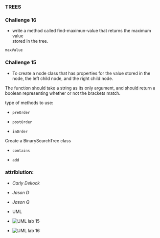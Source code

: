 ### TREES


### Challenge 16


- write a method called find-maximun-value that returns the maximum value  
stored in the tree.

``` maxValue ```

### Challenge 15


* To create a node class that has properties for the value stored in the node, the left child node, and the right child node.

The function should take a string as its only argument, and should return a boolean representing whether or not the brackets match.

type of methods to use:

- ``` preOrder ```

- ``` postOrder ```

-  ``` inOrder ```


Create a BinarySearchTree class


-  ``` contains ```

-  ``` add ```



### attribiution:


- *Carly Dekock*
- *Jason D*
- *Jason Q*



- UML

- ![UML lab 15](../assets/lab015.png)

- ![UML lab 16](../assets/lab16.png)